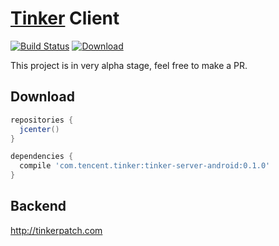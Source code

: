 # [Tinker](https://github.com/Tencent/tinker) Client

[![Build Status](https://travis-ci.org/simpleton/tinker_client.svg?branch=master)](https://travis-ci.org/simpleton/tinker_client)
[ ![Download](https://api.bintray.com/packages/simsun/maven/tinker-server-android/images/download.svg) ](https://bintray.com/simsun/maven/tinker-server-android/_latestVersion)

This project is in very alpha stage, feel free to make a PR.

## Download


```gradle
repositories {
  jcenter()
}

dependencies {
  compile 'com.tencent.tinker:tinker-server-android:0.1.0'
}

```

## Backend

http://tinkerpatch.com

